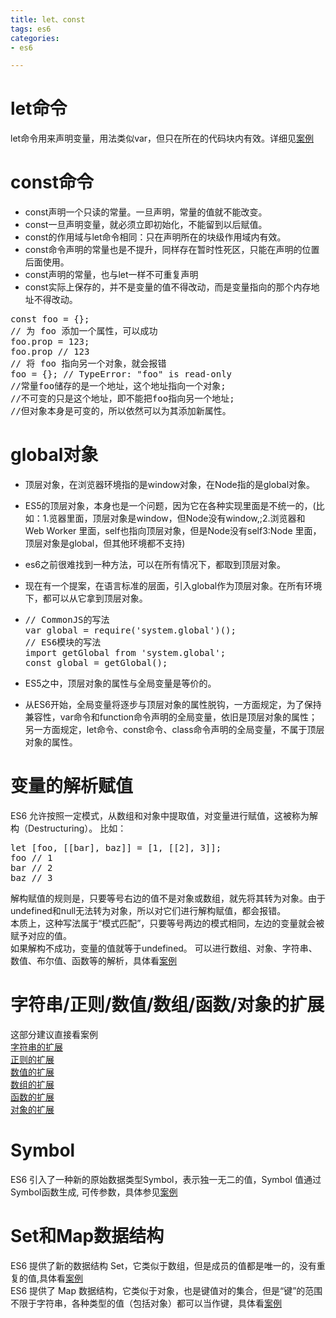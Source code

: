 ```yaml
---
title: let、const
tags: es6
categories: 
- es6

---
```


# let命令

let命令用来声明变量，用法类似var，但只在所在的代码块内有效。详细见[案例](kata/let.js)  

# const命令

- const声明一个只读的常量。一旦声明，常量的值就不能改变。
- const一旦声明变量，就必须立即初始化，不能留到以后赋值。
- const的作用域与let命令相同：只在声明所在的块级作用域内有效。
- const命令声明的常量也是不提升，同样存在暂时性死区，只能在声明的位置后面使用。
- const声明的常量，也与let一样不可重复声明
- const实际上保存的，并不是变量的值不得改动，而是变量指向的那个内存地址不得改动。

<pre>
const foo = {};
// 为 foo 添加一个属性，可以成功
foo.prop = 123;
foo.prop // 123
// 将 foo 指向另一个对象，就会报错
foo = {}; // TypeError: "foo" is read-only
//常量foo储存的是一个地址，这个地址指向一个对象;
//不可变的只是这个地址，即不能把foo指向另一个地址;
//但对象本身是可变的，所以依然可以为其添加新属性。
</pre>

# global对象

- 顶层对象，在浏览器环境指的是window对象，在Node指的是global对象。

- ES5的顶层对象，本身也是一个问题，因为它在各种实现里面是不统一的，(比如：1.览器里面，顶层对象是window，但Node没有window,;2.浏览器和 Web Worker 里面，self也指向顶层对象，但是Node没有self3:Node 里面，顶层对象是global，但其他环境都不支持)

- es6之前很难找到一种方法，可以在所有情况下，都取到顶层对象。

- 现在有一个提案，在语言标准的层面，引入global作为顶层对象。在所有环境下，都可以从它拿到顶层对象。

- <pre>
  // CommonJS的写法
  var global = require('system.global')();
  // ES6模块的写法
  import getGlobal from 'system.global';
  const global = getGlobal();
  </pre>

- ES5之中，顶层对象的属性与全局变量是等价的。

- 从ES6开始，全局变量将逐步与顶层对象的属性脱钩，一方面规定，为了保持兼容性，var命令和function命令声明的全局变量，依旧是顶层对象的属性；另一方面规定，let命令、const命令、class命令声明的全局变量，不属于顶层对象的属性。



# 变量的解析赋值

ES6 允许按照一定模式，从数组和对象中提取值，对变量进行赋值，这被称为解构（Destructuring）。
比如：

<pre>
let [foo, [[bar], baz]] = [1, [[2], 3]];
foo // 1
bar // 2
baz // 3
</pre>  

解构赋值的规则是，只要等号右边的值不是对象或数组，就先将其转为对象。由于undefined和null无法转为对象，所以对它们进行解构赋值，都会报错。  
本质上，这种写法属于“模式匹配”，只要等号两边的模式相同，左边的变量就会被赋予对应的值。  
如果解构不成功，变量的值就等于undefined。
可以进行数组、对象、字符串、数值、布尔值、函数等的解析，具体看[案例](kata/destructuring.js)

# 字符串/正则/数值/数组/函数/对象的扩展

这部分建议直接看案例  
[字符串的扩展](kata/extend/string.js)  
[正则的扩展](kata/extend/regex.js)  
[数值的扩展](kata/extend/number.js)  
[数组的扩展](kata/extend/array.js)  
[函数的扩展](kata/extend/function.js)  
[对象的扩展](kata/extend/object.js)

# Symbol

ES6 引入了一种新的原始数据类型Symbol，表示独一无二的值，Symbol 值通过Symbol函数生成, 可传参数，具体参见[案例](kata/symbol.js)

# Set和Map数据结构

ES6 提供了新的数据结构 Set，它类似于数组，但是成员的值都是唯一的，没有重复的值,具体看[案例](kata/set.js)  
ES6 提供了 Map 数据结构，它类似于对象，也是键值对的集合，但是“键”的范围不限于字符串，各种类型的值（包括对象）都可以当作键，具体看[案例](kata/map.js)